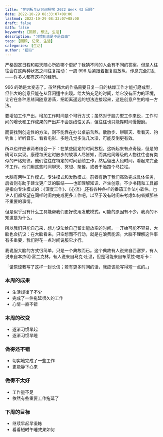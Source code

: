 ```yaml
---
title: "在刻板与从容间摇摆 2022 Week 43 回顾"
date: 2022-10-29 08:33:07+08:00
lastmod: 2022-10-29 08:33:07+08:00
draft: false
math: false
keywords: [回顾, 想法, 生活]
description: "习惯到底是不是自由"
tags: [回顾, 记录, 生活]
categories: [生活]
author: "猛犸"
---
```


严格固定日程和每天随心所欲哪个更好？我猜不同的人会有不同的答案。但是人往往会在这两种状态之间往复摆动：一周 996 后紧跟着报复般放纵，作息完全打乱——许多人都有这样的经历。

996 的确是太变态了。虽然伟大的作品需要日复一日的枯燥工作才能打磨成型，但伟大的创意只能在从容闲适中出现。给大脑充足的时间，给它没有压力的环境，让它在各种思绪间随意游荡，把距离遥远的想法连接起来，这是创意产生的唯一方法。

要增加工作产出，增加工作时间是个可行方式；虽然对于脑力型工作来说，工作时间的增长和工作成果的产出并不会是线性关系，但往往也只能靠时间慢慢磨。

而要找到创造性的方法，则不能靠在办公桌前苦熬。散散步、聊聊天、看看天、钓钓鱼；听听音乐、看看电影、多睡几觉多洗几次澡，可能反倒更有效。

所以也许应该两者结合一下：在某些固定的时间放松。这听起来有点奇怪，但是的确可以实现。康德每天定时散步的故事人尽皆知，而其他同等级的人物往往也有类似的严格规律。他们往往在特定的时间勤勉工作，然后留出大段时间，看起来完全不工作。他们用这些时间聊天、冥想、聚餐，或者干脆跑个马拉松。

大脑有两种工作模式。专注模式和发散模式。前者有助于我们高效完成具体任务，后者则有助于建立更广泛的联结——也即理解知识、产生创意。不少书籍和工具都是指向专注模式的：《深度工作》、《心流》,还有各种各样的番茄工作法小软件。也许人们都希望在同样时间内完成更多工作吧，以至于没有时间来考虑如何省掉那些不重要的事情。

但是似乎没有什么工具能帮我们更好使用发散模式。可能的原因有不少，我真的不知道是为什么。

所以我们只能自己来，想方设法给自己留出能放空的时间。一开始可能不容易，大脑也会抗议：在大脑看来，只空想而不行动，就是在浪费能源。大脑不理解这件事有多重要，我们得花一点时间说服它才行。

我说服大脑的方式很简单，只是一个典故而已。这个典故有人说来自西塞罗，有人说来自本杰明·富兰克林，有人说来自马克·吐温，但是可能来自布莱兹‧帕斯卡：

「请原谅我写了这样一封长信；若有更多时间的话，我应该能写得短一点的。」

### 本周的成果

- 生活规律了不少
- 完成了一件拖延很久的工作
- 心情一直不错

### 本周的改变

- 逐渐习惯早起
- 逐渐习惯早睡

### 做得还不错

- 切实地完成了一些工作
- 更能静下心来

### 做得不太好

- 工作量不足
- 依然有些重要工作拖延了

### 下周的目标

- 继续早起早锻炼
- 看看短时午睡效果如何
